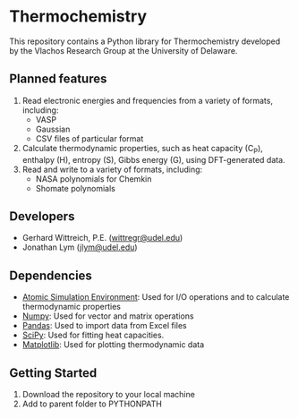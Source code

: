 # Thermochemistry
This repository contains a Python library for Thermochemistry developed by the Vlachos Research Group at the University of Delaware.

## Planned features
1. Read electronic energies and frequencies from a variety of formats, including:
   - VASP
   - Gaussian
   - CSV files of particular format
2. Calculate thermodynamic properties, such as heat capacity (C<sub>P</sub>), enthalpy (H), entropy (S), Gibbs energy (G), using DFT-generated data.
3. Read and write to a variety of formats, including:
   - NASA polynomials for Chemkin
   - Shomate polynomials

## Developers
- Gerhard Wittreich, P.E. (wittregr@udel.edu)
- Jonathan Lym (jlym@udel.edu)

## Dependencies
- [Atomic Simulation Environment](https://wiki.fysik.dtu.dk/ase/): Used for I/O operations and to calculate thermodynamic properties
- [Numpy](http://www.numpy.org/): Used for vector and matrix operations
- [Pandas](https://pandas.pydata.org/): Used to import data from Excel files
- [SciPy](https://www.scipy.org/): Used for fitting heat capacities.
- [Matplotlib](https://matplotlib.org/): Used for plotting thermodynamic data

## Getting Started
1. Download the repository to your local machine
2. Add to parent folder to PYTHONPATH
